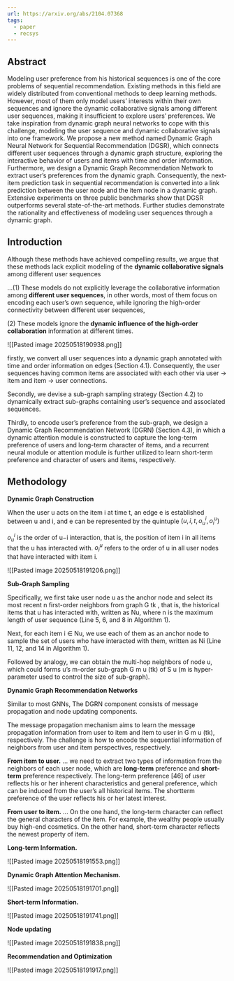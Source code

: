 ```yaml
---
url: https://arxiv.org/abs/2104.07368
tags:
  - paper
  - recsys
---
```

## Abstract

Modeling user preference from his historical sequences is one of the core problems of sequential recommendation. Existing methods in this field are widely distributed from conventional methods to deep learning methods. However, most of them only model users’ interests within their own sequences and ignore the dynamic collaborative signals among different user sequences, making it insufficient to explore users’ preferences. We take inspiration from dynamic graph neural networks to cope with this challenge, modeling the user sequence and dynamic collaborative signals into one framework. We propose a new method named Dynamic Graph Neural Network for Sequential Recommendation (DGSR), which connects different user sequences through a dynamic graph structure, exploring the interactive behavior of users and items with time and order information. Furthermore, we design a Dynamic Graph Recommendation Network to extract user’s preferences from the dynamic graph. Consequently, the next-item prediction task in sequential recommendation is converted into a link prediction between the user node and the item node in a dynamic graph. Extensive experiments on three public benchmarks show that DGSR outperforms several state-of-the-art methods. Further studies demonstrate the rationality and effectiveness of modeling user sequences through a dynamic graph.

## Introduction

Although these methods have achieved compelling results, we argue that these methods lack explicit modeling of the **dynamic collaborative signals** among different user sequences

...(1) These models do not explicitly leverage the collaborative information among **different user sequences**, in other words, most of them focus on encoding each user’s own sequence, while ignoring the high-order connectivity between different user sequences,

(2) These models ignore the **dynamic influence of the high-order collaboration** information at different times.

![[Pasted image 20250518190938.png]]

firstly, we convert all user sequences into a dynamic graph annotated with time and order information on edges (Section 4.1). Consequently, the user sequences having common items are associated with each other via user → item and item → user connections.

Secondly, we devise a sub-graph sampling strategy (Section 4.2) to dynamically extract sub-graphs containing user’s sequence and associated sequences.

Thirdly, to encode user’s preference from the sub-graph, we design a Dynamic Graph Recommendation Network (DGRN) (Section 4.3), in which a dynamic attention module is constructed to capture the long-term preference of users and long-term character of items, and a recurrent neural module or attention module is further utilized to learn short-term preference and character of users and items, respectively.

## Methodology

**Dynamic Graph Construction**

When the user u acts on the item i at time t, an edge e is established between u and i, and e can be represented by the quintuple $(u, i, t, o^i_u, o^u_i)$

$o^i_u$ is the order of u−i interaction, that is, the position of item i in all items that the u has interacted with. $o^u_i$ refers to the order of u in all user nodes that have interacted with item i.

![[Pasted image 20250518191206.png]]

**Sub-Graph Sampling**

Specifically, we first take user node u as the anchor node and select its most recent n first-order neighbors from graph G tk , that is, the historical items that u has interacted with, written as Nu, where n is the maximum length of user sequence (Line 5, 6, and 8 in Algorithm 1).

Next, for each item i ∈ Nu, we use each of them as an anchor node to sample the set of users who have interacted with them, written as Ni (Line 11, 12, and 14 in Algorithm 1).

Followed by analogy, we can obtain the multi-hop neighbors of node u, which could forms u’s m-order sub-graph G m u (tk) of S u (m is hyper-parameter used to control the size of sub-graph).

**Dynamic Graph Recommendation Networks**

Similar to most GNNs, The DGRN component consists of message propagation and node updating components.

The message propagation mechanism aims to learn the message propagation information from user to item and item to user in G m u (tk), respectively. The challenge is how to encode the sequential information of neighbors from user and item perspectives, respectively.

**From item to user.** ... we need to extract two types of information from the neighbors of each user node, which are **long-term** preference and **short-term** preference respectively. The long-term preference [46] of user reflects his or her inherent characteristics and general preference, which can be induced from the user’s all historical items. The shortterm preference of the user reflects his or her latest interest.

**From user to item.** ... On the one hand, the long-term character can reflect the general characters of the item. For example, the wealthy people usually buy high-end cosmetics. On the other hand, short-term character reflects the newest property of item.

**Long-term Information.**

![[Pasted image 20250518191553.png]]

**Dynamic Graph Attention Mechanism.**

![[Pasted image 20250518191701.png]]

**Short-term Information.**

![[Pasted image 20250518191741.png]]

**Node updating**

![[Pasted image 20250518191838.png]]

**Recommendation and Optimization**

![[Pasted image 20250518191917.png]]